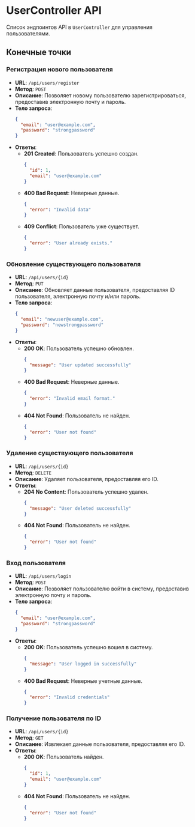 # UserController API

Список эндпоинтов API в `UserController` для управления пользователями.

## Конечные точки

### Регистрация нового пользователя

- **URL**: `/api/users/register`
- **Метод**: `POST`
- **Описание**: Позволяет новому пользователю зарегистрироваться, предоставив электронную почту и пароль.
- **Тело запроса**:
  ```json
  {
    "email": "user@example.com",
    "password": "strongpassword"
  }
  ```
- **Ответы**:
  - **201 Created**: Пользователь успешно создан.
    ```json
    {
      "id": 1,
      "email": "user@example.com"
    }
    ```
  - **400 Bad Request**: Неверные данные.
    ```json
    {
      "error": "Invalid data"
    }
    ```
  - **409 Conflict**: Пользователь уже существует.
    ```json
    {
      "error": "User already exists."
    }
    ```

### Обновление существующего пользователя

- **URL**: `/api/users/{id}`
- **Метод**: `PUT`
- **Описание**: Обновляет данные пользователя, предоставляя ID пользователя, электронную почту и/или пароль.
- **Тело запроса**:
  ```json
  {
    "email": "newuser@example.com",
    "password": "newstrongpassword"
  }
  ```
- **Ответы**:
  - **200 OK**: Пользователь успешно обновлен.
    ```json
    {
      "message": "User updated successfully"
    }
    ```
  - **400 Bad Request**: Неверные данные.
    ```json
    {
      "error": "Invalid email format."
    }
    ```
  - **404 Not Found**: Пользователь не найден.
    ```json
    {
      "error": "User not found"
    }
    ```

### Удаление существующего пользователя

- **URL**: `/api/users/{id}`
- **Метод**: `DELETE`
- **Описание**: Удаляет пользователя, предоставляя его ID.
- **Ответы**:
  - **204 No Content**: Пользователь успешно удален.
    ```json
    {
      "message": "User deleted successfully"
    }
    ```
  - **404 Not Found**: Пользователь не найден.
    ```json
    {
      "error": "User not found"
    }
    ```

### Вход пользователя

- **URL**: `/api/users/login`
- **Метод**: `POST`
- **Описание**: Позволяет пользователю войти в систему, предоставив электронную почту и пароль.
- **Тело запроса**:
  ```json
  {
    "email": "user@example.com",
    "password": "strongpassword"
  }
  ```
- **Ответы**:
  - **200 OK**: Пользователь успешно вошел в систему.
    ```json
    {
      "message": "User logged in successfully"
    }
    ```
  - **400 Bad Request**: Неверные учетные данные.
    ```json
    {
      "error": "Invalid credentials"
    }
    ```

### Получение пользователя по ID

- **URL**: `/api/users/{id}`
- **Метод**: `GET`
- **Описание**: Извлекает данные пользователя, предоставляя его ID.
- **Ответы**:
  - **200 OK**: Пользователь найден.
    ```json
    {
      "id": 1,
      "email": "user@example.com"
    }
    ```
  - **404 Not Found**: Пользователь не найден.
    ```json
    {
      "error": "User not found"
    }
    ```
